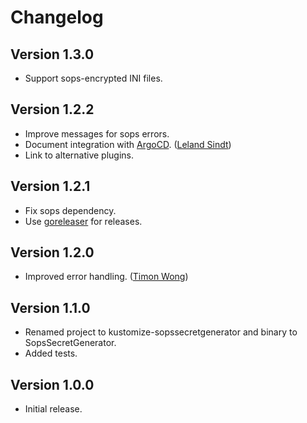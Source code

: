 # Changelog

## Version 1.3.0

* Support sops-encrypted INI files.

## Version 1.2.2

* Improve messages for sops errors.
* Document integration with [ArgoCD](https://github.com/argoproj/argo-cd). ([Leland Sindt](https://github.com/LelandSindt))
* Link to alternative plugins.

## Version 1.2.1

* Fix sops dependency.
* Use [goreleaser](https://goreleaser.com) for releases.

## Version 1.2.0

* Improved error handling. ([Timon Wong](https://github.com/timonwong))


## Version 1.1.0

* Renamed project to kustomize-sopssecretgenerator and binary to SopsSecretGenerator.
* Added tests.


## Version 1.0.0

* Initial release.
